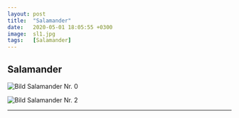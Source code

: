 ```yaml
---
layout: post
title:  "Salamander"
date:   2020-05-01 18:05:55 +0300
image:  sl1.jpg
tags:   [Salamander]
---
```

## Salamander

![Bild Salamander Nr. 0]({{site.baseurl}}/img/00.jpg)

![Bild Salamander Nr. 2]({{site.baseurl}}/img/sl2.jpg)
____________________________________________________________________________________________________________________________________________
